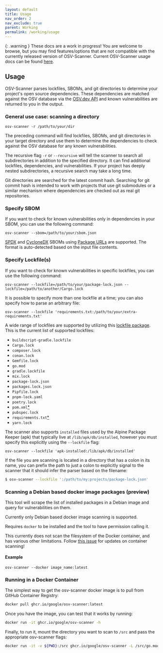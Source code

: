 ```yaml
---
layout: default
title: Usage
nav_order: 2
nav_exclude: true
parent: Working
permalink: /working/usage
---
```

{: .warning }
These docs are a work in progress! You are welcome to browse, but you may find features/options that are not compatible with the currently released version of OSV-Scanner. Current OSV-Scanner usage docs can be found [here](../usage). 

## Usage

OSV-Scanner parses lockfiles, SBOMs, and git directories to determine your project's open source dependencies. These dependencies are matched against the OSV database via the [OSV.dev API](https://osv.dev#use-the-api) and known vulnerabilities are returned to you in the output. 

### General use case: scanning a directory

```console
osv-scanner -r /path/to/your/dir
```

The preceding command will find lockfiles, SBOMs, and git directories in your target directory and use them to determine the dependencies to check against the OSV database for any known vulnerabilities.

The recursive flag `-r` or `--recursive` will tell the scanner to search all subdirectories in addition to the specified directory. It can find additional lockfiles, dependencies, and vulnerabilities. If your project has deeply nested subdirectories, a recursive search may take a long time. 

Git directories are searched for the latest commit hash. Searching for git commit hash is intended to work with projects that use git submodules or a similar mechanism where dependencies are checked out as real git repositories. 

### Specify SBOM

If you want to check for known vulnerabilities only in dependencies in your SBOM, you can use the following command:

```console
osv-scanner --sbom=/path/to/your/sbom.json
```

[SPDX] and [CycloneDX] SBOMs using [Package URLs] are supported. The format is
auto-detected based on the input file contents.

[SPDX]: https://spdx.dev/
[CycloneDX]: https://cyclonedx.org/
[Package URLs]: https://github.com/package-url/purl-spec

### Specify Lockfile(s)
If you want to check for known vulnerabilities in specific lockfiles, you can use the following command:

```console
osv-scanner --lockfile=/path/to/your/package-lock.json --lockfile=/path/to/another/Cargo.lock
```

It is possible to specify more than one lockfile at a time; you can also specify how to parse an arbitrary file:

```console
osv-scanner --lockfile 'requirements.txt:/path/to/your/extra-requirements.txt'
```

A wide range of lockfiles are supported by utilizing this [lockfile package](https://github.com/google/osv-scanner/tree/main/pkg/lockfile). This is the current list of supported lockfiles:

- `buildscript-gradle.lockfile`
- `Cargo.lock`
- `composer.lock`
- `conan.lock`
- `Gemfile.lock`
- `go.mod`
- `gradle.lockfile`
- `mix.lock`
- `package-lock.json`
- `packages.lock.json`
- `Pipfile.lock`
- `pnpm-lock.yaml`
- `poetry.lock`
- `pom.xml`[\*](https://github.com/google/osv-scanner/issues/35)
- `pubspec.lock`
- `requirements.txt`[\*](https://github.com/google/osv-scanner/issues/34)
- `yarn.lock`

The scanner also supports `installed` files used by the Alpine Package Keeper (apk) that typically live at `/lib/apk/db/installed`,
however you must specify this explicitly using the `--lockfile` flag:

```console
osv-scanner --lockfile 'apk-installed:/lib/apk/db/installed'
```

If the file you are scanning is located in a directory that has a colon in its name,
you can prefix the path to just a colon to explicitly signal to the scanner that
it should infer the parser based on the filename:

```bash
$ osv-scanner --lockfile ':/path/to/my:projects/package-lock.json'
```

### Scanning a Debian based docker image packages (preview)

This tool will scrape the list of installed packages in a Debian image and query for vulnerabilities on them.

Currently only Debian based docker image scanning is supported.

Requires `docker` to be installed and the tool to have permission calling it.

This currently does not scan the filesystem of the Docker container, and has various other limitations. Follow [this issue](https://github.com/google/osv-scanner/issues/64) for updates on container scanning!

#### Example

```console
osv-scanner --docker image_name:latest
```

### Running in a Docker Container

The simplest way to get the osv-scanner docker image is to pull from GitHub Container Registry:

```bash
docker pull ghcr.io/google/osv-scanner:latest
```

Once you have the image, you can test that it works by running:

```bash
docker run -it ghcr.io/google/osv-scanner -h
```

Finally, to run it, mount the directory you want to scan to `/src` and pass the
appropriate osv-scanner flags:

```bash
docker run -it -v ${PWD}:/src ghcr.io/google/osv-scanner -L /src/go.mod
```